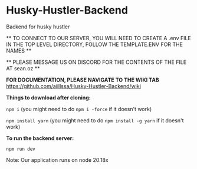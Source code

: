 # Husky-Hustler-Backend

Backend for husky hustler

** TO CONNECT TO OUR SERVER, YOU WILL NEED TO CREATE A .env FILE IN THE TOP LEVEL DIRECTORY, FOLLOW THE TEMPLATE.ENV FOR THE NAMES **

** PLEASE MESSAGE US ON DISCORD FOR THE CONTENTS OF THE FILE AT sean.oz **

**FOR DOCUMENTATION, PLEASE NAVIGATE TO THE WIKI TAB**
https://github.com/aiillssa/Husky-Hustler-Backend/wiki

**Things to download after cloning:**

`npm i` (you might need to do `npm i -force` if it doesn't work)

`npm install yarn` (you might need to do `npm install -g yarn` if it doesn't work)

**To run the backend server:**

`npm run dev`

Note: Our application runs on node 20.18x
